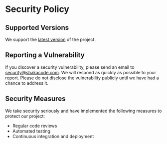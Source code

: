 # Security Policy

## Supported Versions

We support the [latest version](VERSIONS.md) of the project.

## Reporting a Vulnerability

If you discover a security vulnerability, please send an email to
[security@shakacode.com](mailto:security@shakacode.com). We will respond as
quickly as possible to your report. Please do not disclose the
vulnerability publicly until we have had a chance to address it.

## Security Measures

We take security seriously and have implemented the following measures to
protect our project:

- Regular code reviews
- Automated testing
- Continuous integration and deployment

